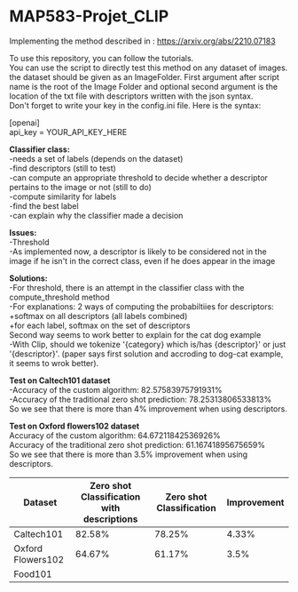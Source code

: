 # MAP583-Projet_CLIP  
Implementing the method described in : https://arxiv.org/abs/2210.07183      

To use this repository, you can follow the tutorials.  
You can use the script to directly test this method on any dataset of images. the dataset should be given as an ImageFolder. First argument after script name is the root of the Image Folder and optional second argument is the location of the txt file with descriptors written with the json syntax.  
Don't forget to write your key in the config.ini file. Here is the syntax:

[openai]  
api_key = YOUR_API_KEY_HERE


**Classifier class:**  
-needs a set of labels (depends on the dataset)  
-find descriptors (still to test)  
-can compute an appropriate threshold to decide whether a descriptor pertains to the image or not (still to do)  
-compute similarity for labels  
-find the best label  
-can explain why the classifier made a decision  


**Issues:**    
-Threshold  
-As implemented now, a descriptor is likely to be considered not in the image if he isn't in the correct class, even if he does appear in the image  


**Solutions:**  
-For threshold, there is an attempt in the classifier class with the compute_threshold method   
-For explanations:  2 ways of computing the probabiltiies for descriptors:  
	+softmax on all descriptors (all labels combined)  
	+for each label, softmax on the set of descriptors  
	Second way seems to work better to explain for the cat dog example  
-With Clip, should we tokenize '{category} which is/has {descriptor}' or just '{descriptor}'. (paper says first solution and accroding to dog-cat example, it seems to wrok better).  

**Test on Caltech101 dataset**  
-Accuracy of the custom algorithm: 82.57583975791931%  
-Accuracy of the traditional zero shot prediction: 78.25313806533813%  
So we see that there is more than 4% improvement when using descriptors.  

**Test on Oxford flowers102 dataset**    
Accuracy of the custom algorithm: 64.67211842536926%  
Accuracy of the traditional zero shot prediction: 61.16741895675659%    
So we see that there is more than 3.5% improvement when using descriptors.  

| Dataset | Zero shot Classification with descriptions | Zero shot Classification | Improvement |  
| --------------- | ---------------| --------------- | --------------- |  
| Caltech101 | 82.58%  | 78.25% | 4.33% |
| Oxford Flowers102 | 64.67%   | 61.17% | 3.5% |
| Food101 |  |  |  |

